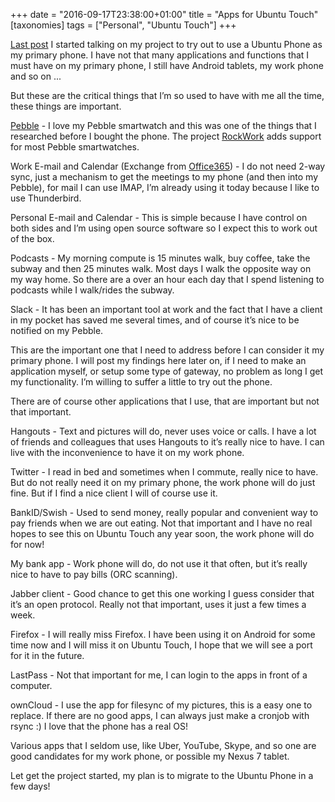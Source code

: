 +++
date = "2016-09-17T23:38:00+01:00"
title = "Apps for Ubuntu Touch"
[taxonomies]
tags = ["Personal", "Ubuntu Touch"]
+++

[Last post][1] I started talking on my project to try out to use a Ubuntu Phone as my primary phone. I have not that many applications and functions that I must have on my primary phone, I still have Android tablets, my work phone and so on ...

But these are the critical things that I’m so used to have with me all the time, these things are important.

[Pebble][2] - I love my Pebble smartwatch and this was one of the things that I researched before I bought the phone. The project [RockWork][3] adds support for most Pebble smartwatches.

Work E-mail and Calendar (Exchange from [Office365][4]) - I do not need 2-way sync, just a mechanism to get the meetings to my phone (and then into my Pebble), for mail I can use IMAP, I’m already using it today because I like to use Thunderbird.

Personal E-mail and Calendar - This is simple because I have control on both sides and I’m using open source software so I expect this to work out of the box.

Podcasts - My morning compute is 15 minutes walk, buy coffee, take the subway and then 25 minutes walk. Most days I walk the opposite way on my way home. So there are a over an hour each day that I spend listening to podcasts while I walk/rides the subway.

Slack - It has been an important tool at work and the fact that I have a client in my pocket has saved me several times, and of course it’s nice to be notified on my Pebble.

This are the important one that I need to address before I can consider it my primary phone. I will post my findings here later on, if I need to make an application myself, or setup some type of gateway, no problem as long I get my functionality. I’m willing to suffer a little to try out the phone.

There are of course other applications that I use, that are important but not that important.

Hangouts - Text and pictures will do, never uses voice or calls. I have a lot of friends and colleagues that uses Hangouts to it’s really nice to have. I can live with the inconvenience to have it on my work phone.

Twitter - I read in bed and sometimes when I commute, really nice to have. But do not really need it on my primary phone, the work phone will do just fine. But if I find a nice client I will of course use it.

BankID/Swish - Used to send money, really popular and convenient way to pay friends when we are out eating. Not that important and I have no real hopes to see this on Ubuntu Touch any year soon, the work phone will do for now!

My bank app - Work phone will do, do not use it that often, but it’s really nice to have to pay bills (ORC scanning).

Jabber client - Good chance to get this one working I guess consider that it’s an open protocol. Really not that important, uses it just a few times a week.

Firefox - I will really miss Firefox. I have been using it on Android for some time now and I will miss it on Ubuntu Touch, I hope that we will see a port for it in the future.

LastPass - Not that important for me, I can login to the apps in front of a computer.

ownCloud - I use the app for filesync of my pictures, this is a easy one to replace. If there are no good apps, I can always just make a cronjob with rsync :) I love that the phone has a real OS!

Various apps that I seldom use, like Uber, YouTube, Skype, and so one are good candidates for my work phone, or possible my Nexus 7 tablet.

Let get the project started, my plan is to migrate to the Ubuntu Phone in a few days!

[1]: http://nsg.cc/2016/09/17/meizu-pro-5/
[2]: https://www.pebble.com/
[3]: https://launchpad.net/rockwork
[4]: https://en.wikipedia.org/wiki/Office_365
